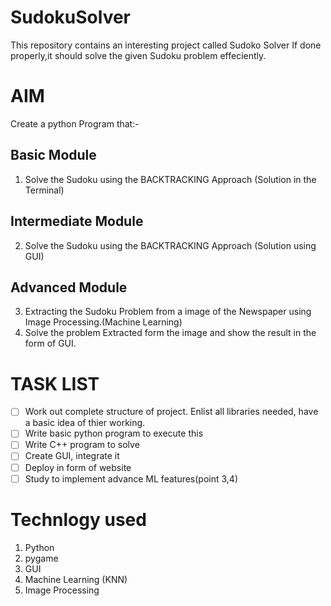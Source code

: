 # SudokuSolver
This repository contains an interesting project called Sudoko Solver
If done properly,it should solve the given Sudoku problem effeciently.

# AIM
Create a python Program that:-
## Basic Module
1. Solve the Sudoku using the BACKTRACKING Approach (Solution in the Terminal)
## Intermediate Module
2. Solve the Sudoku using the BACKTRACKING Approach (Solution using GUI)
## Advanced Module
3. Extracting the Sudoku Problem from a image of the Newspaper using Image Processing.(Machine Learning)
4. Solve the problem Extracted form the image and show the result in the form of GUI.

# TASK LIST

- [ ] Work out complete structure of project. Enlist all libraries needed, have a basic idea of thier working.
- [ ] Write basic python program to execute this
- [ ] Write C++ program to solve   
- [ ] Create GUI, integrate it
- [ ] Deploy in form of website
- [ ] Study to implement advance ML features(point 3,4)

# Technlogy used
1. Python
2. pygame
2. GUI
3. Machine Learning (KNN)
4. Image Processing